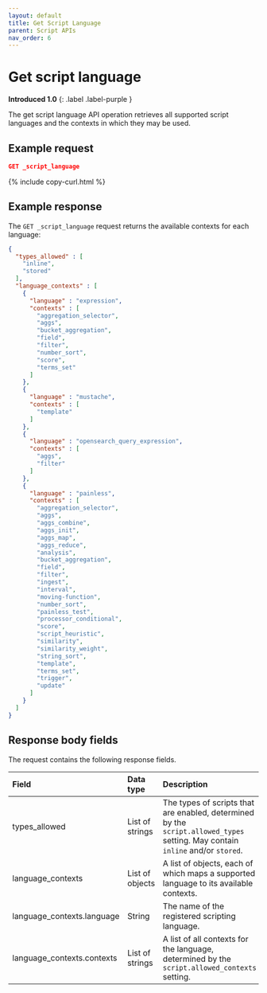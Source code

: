 ```yaml
---
layout: default
title: Get Script Language
parent: Script APIs
nav_order: 6
---
```


# Get script language
**Introduced 1.0**
{: .label .label-purple }

The get script language API operation retrieves all supported script languages and the contexts in which they may be used.

## Example request

```json
GET _script_language
```
{% include copy-curl.html %}

## Example response

The `GET _script_language` request returns the available contexts for each language:

```json
{
  "types_allowed" : [
    "inline",
    "stored"
  ],
  "language_contexts" : [
    {
      "language" : "expression",
      "contexts" : [
        "aggregation_selector",
        "aggs",
        "bucket_aggregation",
        "field",
        "filter",
        "number_sort",
        "score",
        "terms_set"
      ]
    },
    {
      "language" : "mustache",
      "contexts" : [
        "template"
      ]
    },
    {
      "language" : "opensearch_query_expression",
      "contexts" : [
        "aggs",
        "filter"
      ]
    },
    {
      "language" : "painless",
      "contexts" : [
        "aggregation_selector",
        "aggs",
        "aggs_combine",
        "aggs_init",
        "aggs_map",
        "aggs_reduce",
        "analysis",
        "bucket_aggregation",
        "field",
        "filter",
        "ingest",
        "interval",
        "moving-function",
        "number_sort",
        "painless_test",
        "processor_conditional",
        "score",
        "script_heuristic",
        "similarity",
        "similarity_weight",
        "string_sort",
        "template",
        "terms_set",
        "trigger",
        "update"
      ]
    }
  ]
}
```

## Response body fields

The request contains the following response fields.

Field | Data type | Description | 
:--- | :--- | :---
types_allowed | List of strings | The types of scripts that are enabled, determined by the `script.allowed_types` setting. May contain `inline` and/or `stored`.
language_contexts | List of objects | A list of objects, each of which maps a supported language to its available contexts.
language_contexts.language | String | The name of the registered scripting language.
language_contexts.contexts | List of strings | A list of all contexts for the language, determined by the `script.allowed_contexts` setting.
